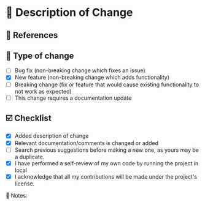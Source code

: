 # 🌟 Description of Change

<!--
Thank you for your Pull Request. Please provide a description above and review
the requirements below.

📚 [Contributors guide](git@github.com:ADVindiancoder/Online-BookStore.git/CONTRIBUTING.md)

-->

## 📌 References
<!-- Add any reference to previous pull-request or issue -->

## 🚀 Type of change
<!-- Remove items that do not apply. For completed items, change [ ] to [x]. -->
- [ ] Bug fix (non-breaking change which fixes an issue)
- [x] New feature (non-breaking change which adds functionality)
- [ ] Breaking change (fix or feature that would cause existing functionality to not work as expected)
- [ ] This change requires a documentation update

## ☑️ Checklist
<!-- Remove items that do not apply. For completed items, change [ ] to [x]. -->
- [x] Added description of change
- [x] Relevant documentation/comments is changed or added
- [ ] Search previous suggestions before making a new one, as yours may be a duplicate.
- [x] I have performed a self-review of my own code by running the project in local
- [x] I acknowledge that all my contributions will be made under the project's license.

📝 Notes: <!-- Please add a one-line description for developers or pull request viewers -->

